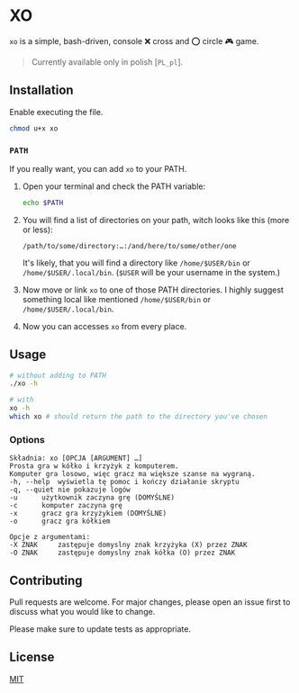 # XO

`xo` is a simple, bash-driven, console :x: cross and :o: circle :video_game: game.

> Currently available only in polish [`PL_pl`].

## Installation

Enable executing the file.

```bash
chmod u+x xo
```

### `PATH`

If you really want, you can add `xo` to your PATH.

1. Open your terminal and check the PATH variable:

   ```bash
   echo $PATH
   ```

2. You will find a list of directories on your path, witch looks like this (more or less):

   ```
   /path/to/some/directory:…:/and/here/to/some/other/one
   ```

   It's likely, that you will find a directory like `/home/$USER/bin` or `/home/$USER/.local/bin`. (`$USER` will be your username in the system.)

3. Now move or link `xo` to one of those PATH directories. I highly suggest something local like mentioned `/home/$USER/bin` or `/home/$USER/.local/bin`.

4. Now you can accesses `xo` from every place.

## Usage

```sh
# without adding to PATH
./xo -h

# with
xo -h
which xo # should return the path to the directory you've chosen
```

### Options

```
Składnia: xo [OPCJA [ARGUMENT] …]
Prosta gra w kółko i krzyżyk z komputerem.
Komputer gra losowo, więc gracz ma większe szanse na wygraną.
-h, --help	wyświetla tę pomoc i kończy działanie skryptu
-q, --quiet	nie pokazuje logów
-u		użytkownik zaczyna grę (DOMYŚLNE)
-c		komputer zaczyna grę
-x		gracz gra krzyżykiem (DOMYŚLNE)
-o		gracz gra kółkiem

Opcje z argumentami:
-X ZNAK		zastępuje domyslny znak krzyżyka (X) przez ZNAK
-O ZNAK		zastępuje domyslny znak kółka (O) przez ZNAK
```

## Contributing

Pull requests are welcome. For major changes, please open an issue first to discuss what you would like to change.

Please make sure to update tests as appropriate.

## License

[MIT](https://choosealicense.com/licenses/mit/)
